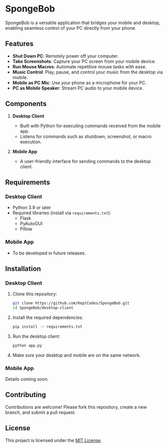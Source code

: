 # SpongeBob

SpongeBob is a versatile application that bridges your mobile and desktop, enabling seamless control of your PC directly from your phone.

## Features

- **Shut Down PC**: Remotely power off your computer.
- **Take Screenshots**: Capture your PC screen from your mobile device.
- **Run Mouse Macros**: Automate repetitive mouse tasks with ease.
- **Music Control**: Play, pause, and control your music from the desktop via mobile.
- **Mobile as PC Mic**: Use your phone as a microphone for your PC.
- **PC as Mobile Speaker**: Stream PC audio to your mobile device.

## Components

1. **Desktop Client**

   - Built with Python for executing commands received from the mobile app.
   - Listens for commands such as shutdown, screenshot, or macro execution.

2. **Mobile App**
   - A user-friendly interface for sending commands to the desktop client.

## Requirements

### Desktop Client

- Python 3.9 or later
- Required libraries (install via `requirements.txt`):
  - Flask
  - PyAutoGUI
  - Pillow

### Mobile App

- To be developed in future releases.

## Installation

### Desktop Client

1. Clone this repository:

   ```bash
   git clone https://github.com/KeptCodes/SpongeBob.git
   cd SpongeBob/desktop-client
   ```

2. Install the required dependencies:

   ```bash
   pip install -r requirements.txt
   ```

3. Run the desktop client:

   ```bash
   python app.py
   ```

4. Make sure your desktop and mobile are on the same network.

### Mobile App

Details coming soon.

## Contributing

Contributions are welcome! Please fork this repository, create a new branch, and submit a pull request.

## License

This project is licensed under the [MIT License](LICENSE).
